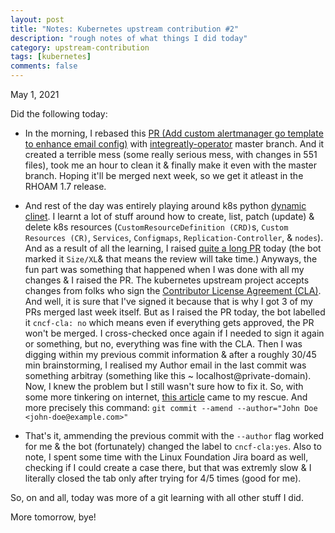 ```yaml
---
layout: post
title: "Notes: Kubernetes upstream contribution #2"
description: "rough notes of what things I did today"
category: upstream-contribution
tags: [kubernetes]
comments: false
---
```


May 1, 2021

Did the following today:

- In the morning, I rebased this [PR (Add custom alertmanager go template to enhance email config)](https://github.com/integr8ly/integreatly-operator/pull/1721) with [integreatly-operator](https://github.com/integr8ly/integreatly-operator) master branch. And it created a terrible mess (some really serious mess, with changes in 551 files), took me an hour to clean it & finally make it even with the master branch. Hoping it'll be merged next week, so we get it atleast in the RHOAM 1.7 release.
- And rest of the day was entirely playing around k8s python [dynamic clinet](https://github.com/kubernetes-client/python-base/tree/master/dynamic). I learnt a lot of stuff around how to create, list, patch (update) & delete k8s resources (`CustomResourceDefinition (CRD)`s, `Custom Resources (CR)`, `Services`, `Configmaps`, `Replication-Controller`, & `nodes`).  And as a result of all the learning, I raised [quite a long PR](https://github.com/kubernetes-client/python/pull/1448) today (the bot marked it `Size/XL`& that means the review will take time.) Anyways, the fun part was something that happened when I was done with all my changes & I raised the PR. The kubernetes upstream project accepts changes from folks who sign the [Contributor License Agreement (CLA)](https://github.com/kubernetes/community/blob/master/CLA.md#the-contributor-license-agreement). And well, it is sure that I've signed it because that is why I got 3 of my PRs merged last week itself. But as I raised the PR today, the bot labelled it `cncf-cla: no` which means even if everything gets approved, the PR won't be merged. I cross-checked once again if I needed to sign it again or something, but no, everything was fine with the CLA. Then I was digging within my previous commit information & after a roughly 30/45 min brainstorming, I realised my Author email in the last commit was something arbitray (something like this ~ localhost@private-domain). Now, I knew the problem but I still wasn't sure how to fix it. So, with some more tinkering on internet, [this article](https://thoughtbot.com/blog/git-interactive-rebase-squash-amend-rewriting-history) came to my rescue. And more precisely this command:
  `git commit --amend --author="John Doe <john-doe@example.com>"`

- That's it, ammending the previous commit with the `--author` flag worked for me & the bot (fortunately) changed the label to `cncf-cla:yes`. Also to note, I spent some time with the Linux Foundation Jira board as well, checking if I could create a case there, but that was extremly slow & I literally closed the tab only after trying for 4/5 times (good for me).

So, on and all, today was more of a git learning with all other stuff I did.

More tomorrow, bye!
